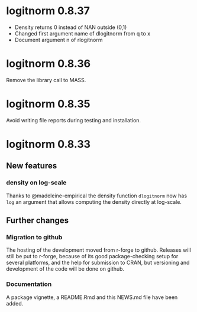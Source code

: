 # logitnorm 0.8.37

- Density returns 0 instead of NAN outside (0,1)
- Changed first argument name of dlogitnorm from q to x
- Document argument n of rlogitnorm

# logitnorm 0.8.36
Remove the library call to MASS.

# logitnorm 0.8.35
Avoid writing file reports during testing and installation.

# logitnorm 0.8.33

## New features

### density on log-scale 

Thanks to @madeleine-empirical the density function `dlogitnorm` now has `log` an argument that allows computing the density directly at log-scale.


## Further changes

### Migration to github

The hosting of the development moved from r-forge to github. Releases will still be put to r-forge, because of its good package-checking setup for several platforms, and the help for submission to CRAN, but versioning and development of the code will be done on github. 

### Documentation

A package vignette, a README.Rmd and this NEWS.md file have been added.
 
